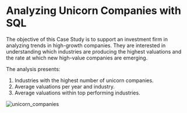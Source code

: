 # Analyzing Unicorn Companies with SQL 

The objective of this Case Study is to support an investment firm in analyzing trends in high-growth companies. They are interested in understanding which industries are producing the highest valuations and the rate at which new high-value companies are emerging. 

The analysis presents: 
1) Industries with the highest number of unicorn companies.
2) Average valuations per year and industry.
3) Average valuations within top performing industries. 

![unicorn_companies](https://coworkingfy.com/wp-content/uploads/2020/05/l%C3%ADder-de-emrpesas-unicornio.jpg)
